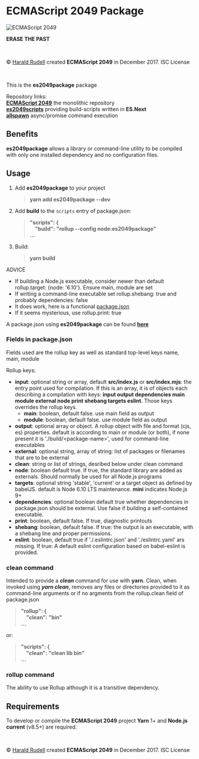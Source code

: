 <h1>ECMAScript 2049 Package</h1>
<img src=https://raw.githubusercontent.com/haraldrudell/ECMAScript2049/HEAD/workspace/packages/es2049scripts/assets/ECMAScript%202049.png alt="ECMAScript 2049" />
<p><strong>ERASE THE PAST</strong></p>
<p>&emsp;</p>
<p>© <a href=http://haraldrudell.com>Harald Rudell</a> created <strong>ECMAScript 2049</strong> in December 2017. ISC License</p>
<p>&emsp;</p>

<p>This is the <strong>es2049package</strong> package</p>
<p>Repository links:<br />
<strong><a href=https://github.com/haraldrudell/ECMAScript2049>ECMAScript 2049</a></strong> the monolithic repository<br />
<strong><a href=https://github.com/haraldrudell/ECMAScript2049/tree/master/workspace/packages/es2049scripts>es2049scripts</a></strong> providing build-scripts written in <strong>ES.Next</strong><br />
<strong><a href=https://github.com/haraldrudell/ECMAScript2049/tree/master/workspace/packages/allspawn>allspawn</a></strong> async/promise command execution</p>

<h2>Benefits</h2>
<p><strong>es2049package</strong> allows a library or command-line utility to be compiled with only one installed dependency and no configuration files.</p>

<h2>Usage</h2>
<ol>
  <li><p>Add <strong>es2049package</strong> to your project</p>
    <blockquote><strong>yarn add es2049package --dev</strong></blockquote></li>
  <li><p>Add <strong>build</strong> to the <code>scripts</code> entry of package.json:</p>
    <blockquote><strong>"scripts": {<br />
    &emsp;"build": "rollup --config node:es2049package"<br />
    …</strong></blockquote></li>
  <li><p>Build:</p>
    <blockquote><strong>yarn build</strong></blockquote></li>
</ol>

<p>ADVICE</p>
<ul>
  <li>If building a Node.js executable, consider newer than default  rollup.target: {node: '6.10'}. Ensure main, module are set</li>
  <li>If writing a command-line executable set rollup.shebang: true and probably dependencies: false</li>
  <li>It does work, here is a functional <a href=https://github.com/haraldrudell/ECMAScript2049/blob/master/workspace/packages/allspawn/package.json>package.json</a></li>
  <li>If it seems mysterious, use rollup.print: true</li>
</ul>
<p>A package.json using <strong>es2049package</strong> can be found <strong><a href=https://github.com/haraldrudell/ECMAScript2049/blob/master/workspace/packages/allspawn/package.json>here</a></strong></p>

<h3>Fields in package.json</h3>
<p>Fields used are the rollup key as well as standard top-level keys name, main, module</p>
<p>Rollup keys:</p>
<ul>
  <li><strong>input</strong>: optional string or array, default <strong>src/index.js</strong> or <strong>src/index.mjs</strong>: the entry point used for compilation. If this is an array, it is of objects each describing a compilation with keys: <strong>input output dependencies main module external node print shebang targets eslint</strong>. Those keys overrides the rollup keys.<ul>
    <li><strong>main</strong>: boolean, default false. use main field as output
    <li><strong>module</strong>: boolean, default false. use module field as output</li>
  </ul></li>
  <li><strong>output</strong>: optional array or object. A rollup object with file and format (cjs, es) properties. default is according to main or module (or both), if none present it is './build/&lt;package-name>', used for command-line executables</li>
  <li><strong>external</strong>: optional string, array of string: list of packages or filenames that are to be external</li>
  <li><strong>clean</strong>: string or list of strings, desribed below under clean command</li>
  <li><strong>node</strong>: boolean default true. If true, the standard library are added as externals. Should normally be used for all Node.js programs</li>
  <li><strong>targets</strong>: optional string 'stable', 'current' or a target object as defined  by babelJS. default is Node 6.10 LTS maintenance. <strong>mini</strong> indicates Node.js 9+</li>
  <li><strong>dependencies</strong>: optional boolean default true whether dependencies in package.json should be external. Use false if building a self-contained executable.</li>
  <li><strong>print</strong>: boolean, default false. If true, diagnostic printouts</li>
  <li><strong>shebang</strong>: boolean, default false. If true: the output is an executable, with a shebang line and proper permissions.</li>
  <li><strong>eslint</strong>: boolean, default true if './.eslintrc.json' and './eslintrc.yaml' ars missing. If true: A default eslint configuration based on babel-eslint is provided.</li>
</ul>

<h3>clean command</h3>
<p>Intended to provide a <em><strong>clean</em></strong> command for use with <strong>yarn</strong>. Clean, when invoked using <em><strong>yarn clean</em></strong>, removes any files or directories provided to it as command-line arguments or if no argments from the rollup.clean field of package.json</p>
<blockquote><strong>"rollup": {<br />
  &emsp;"clean": "bin"<br />
  …</strong></blockquote>
<p>or:</p>
<blockquote><strong>"scripts": {<br />
  &emsp;"clean": "clean lib bin"<br />
  …</strong></blockquote>

<h3>rollup command</h3>
<p>The ability to use Rollup although it is a transitive dependency.</p>

<h2>Requirements</h2>
<p>To develop or compile the <strong>ECMAScript 2049</strong> project <strong>Yarn</strong> 1+ and <strong>Node.js current</strong> (v8.5+) are required.</p>
<p>&emsp;</p>

<p>© <a href=http://haraldrudell.com>Harald Rudell</a> created <strong>ECMAScript 2049</strong> in December 2017. ISC License</p>
